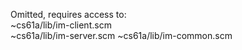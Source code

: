 Omitted, requires access to:  
~cs61a/lib/im-client.scm  
~cs61a/lib/im-server.scm
~cs61a/lib/im-common.scm
